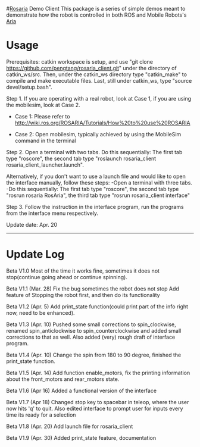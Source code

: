 #[Rosaria](http://wiki.ros.org/ROSARIA) Demo Client
This package is a series of simple demos meant to demonstrate how the robot is controlled in both ROS and Mobile Robots's [Aria](http://robots.mobilerobots.com/wiki/ARIA) 

# Usage

Prerequisites: catkin workspace is setup, and use "git clone https://github.com/pengtang/rosaria_client.git" under the directory of catkin_ws/src. Then, under the catkin_ws directory type "catkin_make" to compile and make executable files. Last, still under catkin_ws, type "source devel/setup.bash".

Step 1. If you are operating with a real robot, look at Case 1, if you are using the mobilesim, look at Case 2.

 * Case 1: Please refer to http://wiki.ros.org/ROSARIA/Tutorials/How%20to%20use%20ROSARIA
  
 * Case 2: Open mobilesim, typically achieved by using the MobileSim command in the terminal

Step 2. Open a terminal with two tabs. Do this sequentially: The first tab type "roscore", the second tab type "roslaunch rosaria_client rosaria_client_launcher.launch".

Alternatively, if you don't want to use a launch file and would like to open the interface manually, follow these steps:
     -Open a terminal with three tabs. 
     -Do this sequentially: The first tab type "roscore", the second tab type "rosrun rosaria RosAria", the third tab type "rosrun rosaria_client interface"

Step 3. Follow the instruction in the interface program, run the programs from the interface menu respectively.

Update date: Apr. 20
*************************************************************************

# Update Log

Beta V1.0 Most of the time it works fine, sometimes it does not stop(continue going ahead or continue spinning).

Beta V1.1 (Mar. 28) Fix the bug sometimes the robot does not stop Add feature of Stopping the robot first, and then do its functionality

Beta V1.2 (Apr. 5) Add print_state function(could print part of the info right now, need to be enhanced).

Beta V1.3 (Apr. 10) Pushed some small corrections to spin_clockwise, renamed spin_anticlockwise to spin_counterclockwise and added small corrections to that as well. Also added (very) rough draft of interface program.

Beta V1.4 (Apr. 10) Change the spin from 180 to 90 degree, finished the print_state function.

Beta V1.5 (Apr. 14) Add function enable_motors, fix the printing information about the front_motors and rear_motors state.

Beta V1.6 (Apr 16) Added a functional version of the interface 

Beta V1.7 (Apr 18) Changed stop key to spacebar in teleop, where the user now hits 'q' to quit.  Also edited interface to prompt user for inputs every time its ready for a selection

Beta V1.8 (Apr. 20) Add launch file for rosaria_client

Beta V1.9 (Apr. 30) Added print_state feature, documentation 
